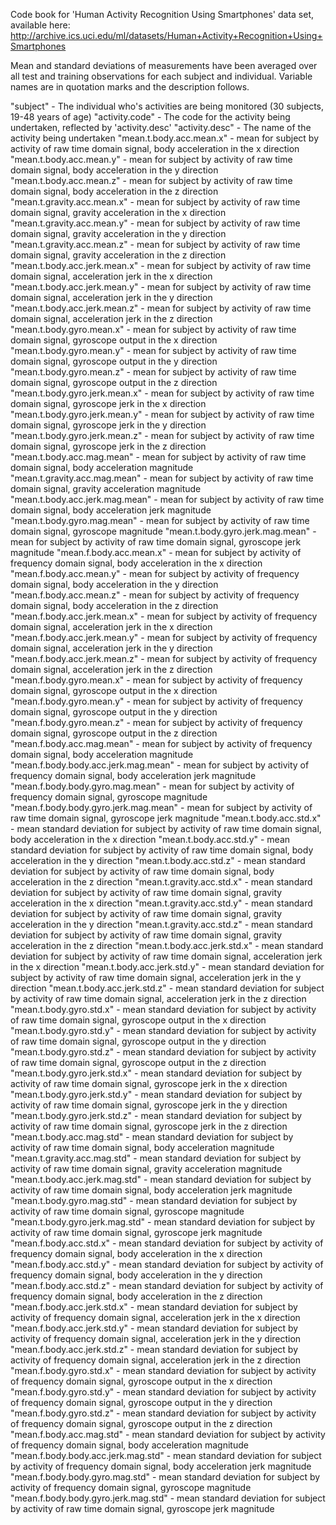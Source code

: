 Code book for 'Human Activity Recognition Using Smartphones' data set, available here: http://archive.ics.uci.edu/ml/datasets/Human+Activity+Recognition+Using+Smartphones

Mean and standard deviations of measurements have been averaged over all test and training observations for each subject and individual.
Variable names are in quotation marks and the description follows.

"subject" - The individual who's activities are being monitored (30 subjects, 19-48 years of age)
"activity.code" - The code for the activity being undertaken, reflected by 'activity.desc'
"activity.desc" - The name of the activity being undertaken
"mean.t.body.acc.mean.x" - mean for subject by activity of raw time domain signal, body acceleration in the x direction
"mean.t.body.acc.mean.y" - mean for subject by activity of raw time domain signal, body acceleration in the y direction
"mean.t.body.acc.mean.z" - mean for subject by activity of raw time domain signal, body acceleration in the z direction
"mean.t.gravity.acc.mean.x" - mean for subject by activity of raw time domain signal, gravity acceleration in the x direction
"mean.t.gravity.acc.mean.y" - mean for subject by activity of raw time domain signal, gravity acceleration in the y direction
"mean.t.gravity.acc.mean.z" - mean for subject by activity of raw time domain signal, gravity acceleration in the z direction
"mean.t.body.acc.jerk.mean.x" - mean for subject by activity of raw time domain signal, acceleration jerk in the x direction
"mean.t.body.acc.jerk.mean.y" - mean for subject by activity of raw time domain signal, acceleration jerk in the y direction
"mean.t.body.acc.jerk.mean.z" - mean for subject by activity of raw time domain signal, acceleration jerk in the z direction
"mean.t.body.gyro.mean.x" - mean for subject by activity of raw time domain signal, gyroscope output in the x direction
"mean.t.body.gyro.mean.y" - mean for subject by activity of raw time domain signal, gyroscope output in the y direction
"mean.t.body.gyro.mean.z" - mean for subject by activity of raw time domain signal, gyroscope output in the z direction
"mean.t.body.gyro.jerk.mean.x" - mean for subject by activity of raw time domain signal, gyroscope jerk in the x direction
"mean.t.body.gyro.jerk.mean.y" - mean for subject by activity of raw time domain signal, gyroscope jerk in the y direction
"mean.t.body.gyro.jerk.mean.z" - mean for subject by activity of raw time domain signal, gyroscope jerk in the z direction
"mean.t.body.acc.mag.mean" - mean for subject by activity of raw time domain signal, body acceleration magnitude
"mean.t.gravity.acc.mag.mean" - mean for subject by activity of raw time domain signal, gravity acceleration magnitude
"mean.t.body.acc.jerk.mag.mean" - mean for subject by activity of raw time domain signal, body acceleration jerk magnitude
"mean.t.body.gyro.mag.mean" - mean for subject by activity of raw time domain signal, gyroscope magnitude
"mean.t.body.gyro.jerk.mag.mean" - mean for subject by activity of raw time domain signal, gyroscope jerk magnitude
"mean.f.body.acc.mean.x" - mean for subject by activity of frequency domain signal, body acceleration in the x direction
"mean.f.body.acc.mean.y" - mean for subject by activity of frequency domain signal, body acceleration in the y direction
"mean.f.body.acc.mean.z" - mean for subject by activity of frequency domain signal, body acceleration in the z direction
"mean.f.body.acc.jerk.mean.x" - mean for subject by activity of frequency domain signal, acceleration jerk in the x direction
"mean.f.body.acc.jerk.mean.y" - mean for subject by activity of frequency domain signal, acceleration jerk in the y direction
"mean.f.body.acc.jerk.mean.z" - mean for subject by activity of frequency domain signal, acceleration jerk in the z direction
"mean.f.body.gyro.mean.x" - mean for subject by activity of frequency domain signal, gyroscope output in the x direction
"mean.f.body.gyro.mean.y" - mean for subject by activity of frequency domain signal, gyroscope output in the y direction
"mean.f.body.gyro.mean.z" - mean for subject by activity of frequency domain signal, gyroscope output in the z direction
"mean.f.body.acc.mag.mean" - mean for subject by activity of frequency domain signal, body acceleration magnitude
"mean.f.body.body.acc.jerk.mag.mean" - mean for subject by activity of frequency domain signal, body acceleration jerk magnitude
"mean.f.body.body.gyro.mag.mean" - mean for subject by activity of frequency domain signal, gyroscope magnitude
"mean.f.body.body.gyro.jerk.mag.mean" - mean for subject by activity of raw time domain signal, gyroscope jerk magnitude
"mean.t.body.acc.std.x" - mean standard deviation for subject by activity of raw time domain signal, body acceleration in the x direction
"mean.t.body.acc.std.y" - mean standard deviation for subject by activity of raw time domain signal, body acceleration in the y direction
"mean.t.body.acc.std.z" - mean standard deviation for subject by activity of raw time domain signal, body acceleration in the z direction
"mean.t.gravity.acc.std.x" - mean standard deviation for subject by activity of raw time domain signal, gravity acceleration in the x direction
"mean.t.gravity.acc.std.y" - mean standard deviation for subject by activity of raw time domain signal, gravity acceleration in the y direction
"mean.t.gravity.acc.std.z" - mean standard deviation for subject by activity of raw time domain signal, gravity acceleration in the z direction
"mean.t.body.acc.jerk.std.x" - mean standard deviation for subject by activity of raw time domain signal, acceleration jerk in the x direction
"mean.t.body.acc.jerk.std.y" - mean standard deviation for subject by activity of raw time domain signal, acceleration jerk in the y direction
"mean.t.body.acc.jerk.std.z" - mean standard deviation for subject by activity of raw time domain signal, acceleration jerk in the z direction
"mean.t.body.gyro.std.x" - mean standard deviation for subject by activity of raw time domain signal, gyroscope output in the x direction
"mean.t.body.gyro.std.y" - mean standard deviation for subject by activity of raw time domain signal, gyroscope output in the y direction
"mean.t.body.gyro.std.z" - mean standard deviation for subject by activity of raw time domain signal, gyroscope output in the z direction
"mean.t.body.gyro.jerk.std.x" - mean standard deviation for subject by activity of raw time domain signal, gyroscope jerk in the x direction
"mean.t.body.gyro.jerk.std.y" - mean standard deviation for subject by activity of raw time domain signal, gyroscope jerk in the y direction
"mean.t.body.gyro.jerk.std.z" - mean standard deviation for subject by activity of raw time domain signal, gyroscope jerk in the z direction
"mean.t.body.acc.mag.std" - mean standard deviation for subject by activity of raw time domain signal, body acceleration magnitude
"mean.t.gravity.acc.mag.std" - mean standard deviation for subject by activity of raw time domain signal, gravity acceleration magnitude
"mean.t.body.acc.jerk.mag.std" - mean standard deviation for subject by activity of raw time domain signal, body acceleration jerk magnitude
"mean.t.body.gyro.mag.std" - mean standard deviation for subject by activity of raw time domain signal, gyroscope magnitude
"mean.t.body.gyro.jerk.mag.std" - mean standard deviation for subject by activity of raw time domain signal, gyroscope jerk magnitude
"mean.f.body.acc.std.x" - mean standard deviation for subject by activity of frequency domain signal, body acceleration in the x direction
"mean.f.body.acc.std.y" - mean standard deviation for subject by activity of frequency domain signal, body acceleration in the y direction
"mean.f.body.acc.std.z" - mean standard deviation for subject by activity of frequency domain signal, body acceleration in the z direction
"mean.f.body.acc.jerk.std.x" - mean standard deviation for subject by activity of frequency domain signal, acceleration jerk in the x direction
"mean.f.body.acc.jerk.std.y" - mean standard deviation for subject by activity of frequency domain signal, acceleration jerk in the y direction
"mean.f.body.acc.jerk.std.z" - mean standard deviation for subject by activity of frequency domain signal, acceleration jerk in the z direction
"mean.f.body.gyro.std.x" - mean standard deviation for subject by activity of frequency domain signal, gyroscope output in the x direction
"mean.f.body.gyro.std.y" - mean standard deviation for subject by activity of frequency domain signal, gyroscope output in the y direction
"mean.f.body.gyro.std.z" - mean standard deviation for subject by activity of frequency domain signal, gyroscope output in the z direction
"mean.f.body.acc.mag.std" - mean standard deviation for subject by activity of frequency domain signal, body acceleration magnitude
"mean.f.body.body.acc.jerk.mag.std" - mean standard deviation for subject by activity of frequency domain signal, body acceleration jerk magnitude
"mean.f.body.body.gyro.mag.std" - mean standard deviation for subject by activity of frequency domain signal, gyroscope magnitude
"mean.f.body.body.gyro.jerk.mag.std" - mean standard deviation for subject by activity of raw time domain signal, gyroscope jerk magnitude

